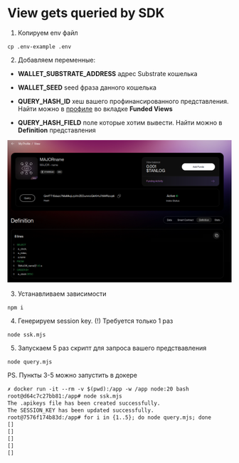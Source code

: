 # View gets queried by SDK

1. Копируем env файл

```
cp .env-example .env
```

2. Добавляем переменные:
  - **WALLET_SUBSTRATE_ADDRESS** адрес Substrate кошелька

  - **WALLET_SEED** seed фраза данного кошелька

  - **QUERY_HASH_ID** хеш вашего профинансированного представления. Найти можно в [профиле](https://watch.testnet.analog.one/#/profile) во вкладке **Funded Views**

  - **QUERY_HASH_FIELD** поле которые хотим вывести. Найти можно в **Definition** представления

  ![plot](./img/view.png)

3. Устанавливаем зависимости

```
npm i
```

4. Генерируем session key. (!) Требуется только 1 раз

```
node ssk.mjs
```

5. Запускаем 5 раз скрипт для запроса вашего предствавления
```
node query.mjs
```

PS. Пункты 3-5 можно запустить в докере

```
✗ docker run -it --rm -v $(pwd):/app -w /app node:20 bash
root@d64c7c27bb81:/app# node ssk.mjs 
The .apikeys file has been created successfully.
The SESSION_KEY has been updated successfully.
root@7576f174b83d:/app# for i in {1..5}; do node query.mjs; done                                                                                                                                                                              
[]                                                                                                                                                                                                                                            
[]                                                                                                                                                                                                                                            
[]                                                                                                                                                                                                                                            
[]
[]
```
